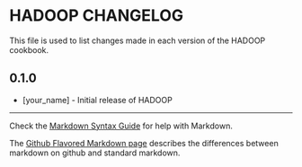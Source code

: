 HADOOP CHANGELOG
================

This file is used to list changes made in each version of the HADOOP cookbook.

0.1.0
-----
- [your_name] - Initial release of HADOOP

- - -
Check the [Markdown Syntax Guide](http://daringfireball.net/projects/markdown/syntax) for help with Markdown.

The [Github Flavored Markdown page](http://github.github.com/github-flavored-markdown/) describes the differences between markdown on github and standard markdown.
